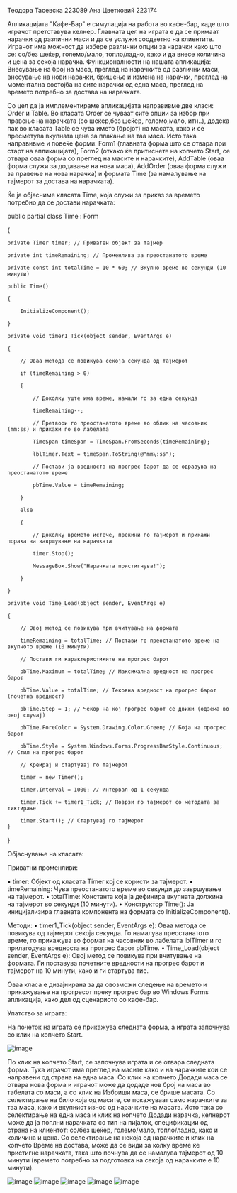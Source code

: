 Теодора Тасевска 223089
Ана Цветковиќ 223174


Апликацијата "Кафе-Бар" е симулација на работа во кафе-бар, каде што играчот претставува келнер. Главната цел на играта е да се примаат нарачки од различни маси и да се услужи соодветно на клиентите. Играчот има можност да избере различни опции за нарачки како што се: со/без шеќер, големо/мало, топло/ладно, како и да внесе количина и цена за секоја нарачка.
Функционалности на нашата апликација: Внесување на број на маса, преглед на нарачките од различни маси, внесување на нови нарачки, бришење и измена на нарачки, преглед на моментална состојба на сите нарачки од една маса, преглед на времето потребно за достава на нарачката.


Со цел да ја имплементираме апликацијата направивме две класи: Order и Table. Во класата Order се чуваат сите опции за избор при правење на нарачката (со шеќер,без шеќер, големо,мало, итн..), додека пак во класата Table се чува името (бројот) на масата, како и се пресметува вкупната цена за плаќање на таа маса. Исто така направивме и повеќе форми: Form1 (главната форма што се отвара при старт на апликацијата), Form2 (откако ќе притиснете на копчето Start, се отвара оваа форма со преглед на масите и нарачките), AddTable (оваа форма служи за додавање на нова маса), AddOrder (оваа форма служи за правење на нова нарачка) и формата Time (за намалување на тајмерот за достава на нарачката). 


Ќе ја објасниме класата Time, која служи за приказ за времето потребно да се достави нарачката:


public partial class Time : Form

{

    private Timer timer; // Приватен објект за тајмер
    
    private int timeRemaining; // Променлива за преостанатото време
    
    private const int totalTime = 10 * 60; // Вкупно време во секунди (10 минути)
    
    public Time()
    
    {
    
        InitializeComponent();
        
    }
    
    private void timer1_Tick(object sender, EventArgs e)
    
    {
    
        // Оваа метода се повикува секоја секунда од тајмерот
        
        if (timeRemaining > 0)
        
        {
        
            // Доколку уште има време, намали го за една секунда
            
            timeRemaining--;
            
            // Претвори го преостанатото време во облик на часовник (mm:ss) и прикажи го во лабелата
            
            TimeSpan timeSpan = TimeSpan.FromSeconds(timeRemaining);
            
            lblTimer.Text = timeSpan.ToString(@"mm\:ss");
            
            // Постави ја вредноста на прогрес барот да се одразува на преостанатото време
            
            pbTime.Value = timeRemaining;
            
        }
        
        else
        
        {
        
            // Доколку времето истече, прекини го тајмерот и прикажи порака за завршување на нарачката
            
            timer.Stop();
            
            MessageBox.Show("Нарачката пристигнува!");
            
        }
        
    }
    
    private void Time_Load(object sender, EventArgs e)
    
    {
    
        // Овој метод се повикува при вчитување на формата
        
        timeRemaining = totalTime; // Постави го преостанатото време на вкупното време (10 минути)
        
        // Постави ги карактеристиките на прогрес барот
        
        pbTime.Maximum = totalTime; // Максимална вредност на прогрес барот
        
        pbTime.Value = totalTime; // Тековна вредност на прогрес барот (почетна вредност)
        
        pbTime.Step = 1; // Чекор на кој прогрес барот се движи (одзема во овој случај)
        
        pbTime.ForeColor = System.Drawing.Color.Green; // Боја на прогрес барот
        
        pbTime.Style = System.Windows.Forms.ProgressBarStyle.Continuous; // Стил на прогрес барот
        
        // Креирај и стартувај го тајмерот
        
        timer = new Timer();
        
        timer.Interval = 1000; // Интервал од 1 секунда
        
        timer.Tick += timer1_Tick; // Поврзи го тајмерот со методата за тиктирање
        
        timer.Start(); // Стартувај го тајмерот
    }
    
}

Објаснување на класата:

Приватни променливи:

•	timer: Објект од класата Timer кој се користи за тајмерот.
•	timeRemaining: Чува преостанатото време во секунди до завршување на тајмерот.
•	totalTime: Константа која ја дефинира вкупната должина на тајмерот во секунди (10 минути).
•	Конструктор Time(): Ја иницијализира главната компонента на формата со InitializeComponent().


Методи:
•	timer1_Tick(object sender, EventArgs e): Оваа метода се повикува од тајмерот секоја секунда. Го намалува преостанатото време, го прикажува во формат на часовник во лабелата lblTimer и го прилагодува вредноста на прогрес барот pbTime.
•	Time_Load(object sender, EventArgs e): Овој метод се повикува при вчитување на формата. Ги поставува почетните вредности на прогрес барот и тајмерот на 10 минути, како и ги стартува тие.


Оваа класа е дизајнирана за да овозможи следење на времето и прикажување на прогресот преку прогрес бар во Windows Forms апликација, како дел од сценариото со кафе-бар.


Упатство за играта:

На почеток на играта се прикажува следната форма, а играта започнува со клик на копчето Start. 

![image](https://github.com/tasevskateodora/Vizuelno-programiranje-Kafe-Bar/assets/164336502/323b8167-0b7d-4d2a-9766-12835f455568)

По клик на копчето Start, се започнува играта и се отвара следната форма. Тука играчот има преглед на масите како и на нарачките кои се направени од страна на една маса. Со клик на копчето Додади маса се отвара нова форма и играчот може да додаде нов број на маса во табелата со маси, а со клик на Избриши маса, се брише масата. Со селектирање на било која од масите, се покажуваат само нарачките за таа маса, како и вкупниот износ од нарачките на масата. Исто така со селектирање на една маса и клик на копчето Додади нарачка, келнерот може да ја поплни нарачката со тип на пијалок, спецификации од страна на клиентот: со/без шеќер, големо/мало, топло/ладно, како и количина и цена. Со селектирање на некоја од нарачките и клик на копчето Време на достава, може да се види за колку време ќе пристигне нарачката, така што почнува да се намалува тајмерот од 10 минути (времето потребно за подготовка на секоја од нарачките е 10 минути). 

![image](https://github.com/tasevskateodora/Vizuelno-programiranje-Kafe-Bar/assets/164336502/1f979d2a-7b96-4ac1-a0ab-e99c8f2554bf)
![image](https://github.com/tasevskateodora/Vizuelno-programiranje-Kafe-Bar/assets/164336502/544294ab-8707-45d1-b994-cc218d62c395)
![image](https://github.com/tasevskateodora/Vizuelno-programiranje-Kafe-Bar/assets/164336502/6747bc46-b1bb-440a-bbe6-c6c6ac9d3234)
![image](https://github.com/tasevskateodora/Vizuelno-programiranje-Kafe-Bar/assets/164336502/b5a14d26-74f7-4d6d-9a38-b833356f2c7b)
![image](https://github.com/tasevskateodora/Vizuelno-programiranje-Kafe-Bar/assets/164336502/5925983f-5943-4f48-97c1-42c2b0c8b04a)





